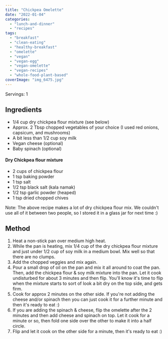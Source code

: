 ```yaml
---
title: "Chickpea Omelette"
date: "2022-01-04"
categories: 
  - "lunch-and-dinner"
  - "recipes"
tags: 
  - "breakfast"
  - "clean-eating"
  - "healthy-breakfast"
  - "omelette"
  - "vegan"
  - "vegan-egg"
  - "vegan-omelette"
  - "vegan-recipes"
  - "whole-food-plant-based"
coverImage: "img_6475.jpg"
---
```


Servings: 1

## Ingredients

- 1/4 cup dry chickpea flour mixture (see below)
- Approx. 2 Tbsp chopped vegetables of your choice (I used red onions, capsicum, and mushrooms)
- A bit less than 1/2 cup soy milk
- Vegan cheese (optional)
- Baby spinach (optional)

#### Dry Chickpea flour mixture

- 2 cups of chickpea flour
- 1 tsp baking powder
- 1 tsp salt
- 1/2 tsp black salt (kala namak)
- 1/2 tsp garlic powder (heaped)
- 1 tsp dried chopped chives

Note: The above recipe makes a lot of dry chickpea flour mix. We couldn't use all of it between two people, so I stored it in a glass jar for next time :)

## Method

1. Heat a non-stick pan over medium high heat.
2. While the pan is heating, mix 1/4 cup of the dry chickpea flour mixture and just under 1/2 cup of soy milk in a medium bowl. Mix well so that there are no clumps.
3. Add the chopped veggies and mix again.
4. Pour a small drop of oil on the pan and mix it all around to coat the pan. Then, add the chickpea flour & soy milk mixture into the pan. Let it cook undisturbed for about 3 minutes and then flip. You'll know it's time to flip when the mixture starts to sort of look a bit dry on the top side, and gets firm.
5. Cook for approx 2 minutes on the other side. If you're not adding the cheese and/or spinach then you can just cook it for a further minute and then it's ready to eat :)
6. If you are adding the spinach & cheese, flip the omelette after the 2 minutes and then add cheese and spinach on top. Let it cook for a minute or so, then fold one side over the other to make it into a half circle.
7. Flip and let it cook on the other side for a minute, then it's ready to eat :)
